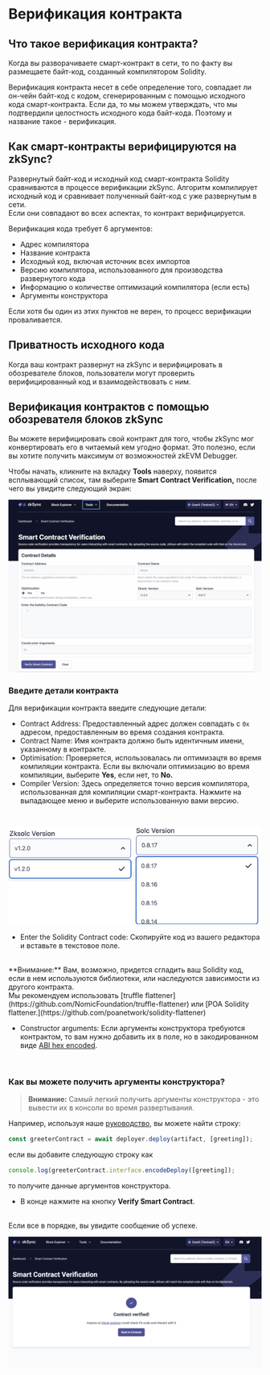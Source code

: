 # Верификация контракта

## Что такое верификация контракта?

Когда вы разворачиваете смарт-контракт в сети, то по факту вы размещаете байт-код, созданный компилятором Solidity.

Верификация контракта несет в себе определение того, совпадает ли он-чейн байт-код с кодом, сгенерированным с помощью исходного кода смарт-контракта. Если да, то мы можем утверждать, что мы подтвердили целостность исходного кода байт-кода. Поэтому и название такое - верификация.

## Как смарт-контракты верифицируются на zkSync?

Развернутый байт-код и исходный код смарт-контракта Solidity сравниваются в процессе верификации zkSync. Алгоритм компилирует исходный код и сравнивает полученный байт-код с уже развернутым в сети.
<br>
Если они совпадают во всех аспектах, то контракт верифицируется.

Верификация кода требует 6 аргументов:

- Адрес компилятора
- Название контракта
- Исходный код, включая источник всех импортов
- Версию компилятора, использованного для производства развернутого кода
- Информацию о количестве оптимизаций компилятора (если есть)
- Аргументы конструктора
 
Если хотя бы один из этих пунктов не верен, то процесс верификации проваливается.


## Приватность исходного кода

Когда ваш контракт развернут на zkSync и верифицировать в обозревателе блоков, пользователи могут проверить верифицированный код и взаимодействовать с ним.



## Верификация контрактов с помощью обозревателя блоков zkSync

Вы можете верифицировать свой контракт для того, чтобы zkSync мог конвертировать его в читаемый кем угодно формат. Это полезно, если вы хотите получить максимум от возможностей zkEVM Debugger.

Чтобы начать, кликните на вкладку **Tools** наверху, появится всплывающий список, там выберите **Smart Contract Verification,** после чего вы увидите следующий экран:

![Smart Contract Verification page!](../../assets/images/verify-contract.png "verify contact")



### Введите детали контракта

Для верификации контракта введите следующие детали:

- Contract Address: Предоставленный адрес должен совпадать с `0х` адресом, предоставленным во время создания контракта.
- Contract Name: Имя контракта должно быть идентичным имени, указанному в контракте.
- Optimisation: Проверяется, использовалась ли оптимизацтя во время компиляции контракта. Если вы включали оптимизацию во время компиляции, выберите **Yes**, если нет, то **No.**
- Compiler Version: Здесь определяется точно версия компилятора, использованная для компиляции смарт-контракта. Нажмите на выпадающее меню и выберите использованную вами версию.
  
<br>

![Compiler version!](../../assets/images/compiler-version.png "compiler version")

- Enter the Solidity Contract code: Скопируйте код из вашего редактора и вставьте в текстовое поле.
<br>
**Внимание:** Вам, возможно, придется сгладить ваш Solidity код, если в нем используются библиотеки, или наследуются зависимости из другого контракта.
<br> 
Мы рекомендуем использовать [truffle flattener](https://github.com/NomicFoundation/truffle-flattener) или [POA Solidity flattener.](https://github.com/poanetwork/solidity-flattener)


- Constructor arguments: Если аргументы конструктора требуются контрактом, то вам нужно добавить их в поле, но в закодированном виде [ABI hex encoded](https://solidity.readthedocs.io/en/develop/abi-spec.html).
  
<br>

### Как вы можете получить аргументы конструктора?

> **Внимание:** Самый легкий получить аргументы конструктора - это вывести их в консоли во время развертывания.

Например, используя наше [руководство](./hello-world.md), вы можете найти строку:

```js
const greeterContract = await deployer.deploy(artifact, [greeting]);
```

если вы добавите следующую строку как

```js
console.log(greeterContract.interface.encodeDeploy([greeting]);
```

то получите данные аргументов конструктора.

- В конце нажмите на кнопку **Verify Smart Contract**.
  
<br>
Если все в порядке, вы увидите сообщение об успехе.

<br>

![Smart Contract Verified!](../../assets/images/contract-verified.png "Contract Verified")



